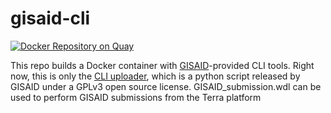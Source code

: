# gisaid-cli
[![Docker Repository on Quay](https://quay.io/repository/broadinstitute/gisaid-cli/status "Docker Repository on Quay")](https://quay.io/repository/broadinstitute/gisaid-cli)

This repo builds a Docker container with [GISAID](https://www.gisaid.org/)-provided CLI tools. Right now, this is only the [CLI uploader](https://www.gisaid.org/fileadmin/gisaid/files/pdfs/CLI_Guide.pdf), which is a python script released by GISAID under a GPLv3 open source license.
GISAID_submission.wdl can be used to perform GISAID submissions from the Terra platform

